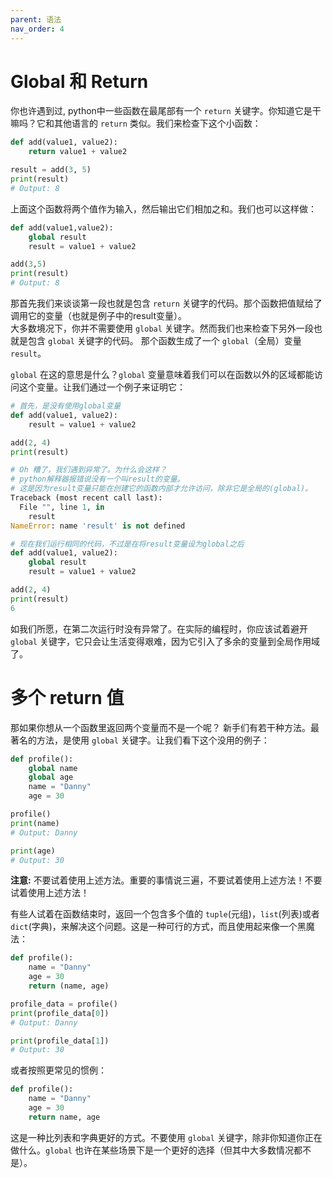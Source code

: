 ```yaml
---
parent: 语法
nav_order: 4
---
```


# Global 和 Return

你也许遇到过, python中一些函数在最尾部有一个 ```return``` 关键字。你知道它是干嘛吗？它和其他语言的 ```return``` 类似。我们来检查下这个小函数：

```python
def add(value1, value2):
    return value1 + value2

result = add(3, 5)
print(result)
# Output: 8
```

上面这个函数将两个值作为输入，然后输出它们相加之和。我们也可以这样做：

```python
def add(value1,value2):
    global result
    result = value1 + value2

add(3,5)
print(result)
# Output: 8
```

那首先我们来谈谈第一段也就是包含 ```return``` 关键字的代码。那个函数把值赋给了调用它的变量（也就是例子中的result变量）。  
大多数境况下，你并不需要使用 ```global``` 关键字。然而我们也来检查下另外一段也就是包含 ```global``` 关键字的代码。
那个函数生成了一个 ```global```（全局）变量 ```result```。

```global``` 在这的意思是什么？```global``` 变量意味着我们可以在函数以外的区域都能访问这个变量。让我们通过一个例子来证明它：

```python
# 首先，是没有使用global变量
def add(value1, value2):
    result = value1 + value2

add(2, 4)
print(result)

# Oh 糟了，我们遇到异常了。为什么会这样？
# python解释器报错说没有一个叫result的变量。
# 这是因为result变量只能在创建它的函数内部才允许访问，除非它是全局的(global)。
Traceback (most recent call last):
  File "", line 1, in
    result
NameError: name 'result' is not defined

# 现在我们运行相同的代码，不过是在将result变量设为global之后
def add(value1, value2):
    global result
    result = value1 + value2

add(2, 4)
print(result)
6
```

如我们所愿，在第二次运行时没有异常了。在实际的编程时，你应该试着避开 ```global``` 关键字，它只会让生活变得艰难，因为它引入了多余的变量到全局作用域了。

# 多个 return 值

那如果你想从一个函数里返回两个变量而不是一个呢？
新手们有若干种方法。最著名的方法，是使用 ```global``` 关键字。让我们看下这个没用的例子：

```python
def profile():
    global name
    global age
    name = "Danny"
    age = 30

profile()
print(name)
# Output: Danny

print(age)
# Output: 30
```

**注意:** 不要试着使用上述方法。重要的事情说三遍，不要试着使用上述方法！不要试着使用上述方法！

有些人试着在函数结束时，返回一个包含多个值的 ```tuple```(元组)，```list```(列表)或者 ```dict```(字典)，来解决这个问题。这是一种可行的方式，而且使用起来像一个黑魔法：

```python
def profile():
    name = "Danny"
    age = 30
    return (name, age)

profile_data = profile()
print(profile_data[0])
# Output: Danny

print(profile_data[1])
# Output: 30
```

或者按照更常见的惯例：

```python
def profile():
    name = "Danny"
    age = 30
    return name, age
```

这是一种比列表和字典更好的方式。不要使用 ```global``` 关键字，除非你知道你正在做什么。```global``` 也许在某些场景下是一个更好的选择（但其中大多数情况都不是）。
